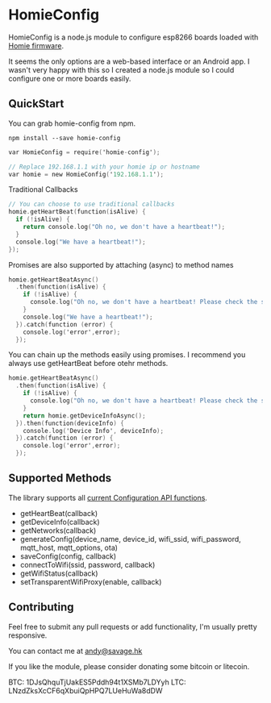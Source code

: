 # HomieConfig

HomieConfig is a node.js module to configure esp8266 boards loaded with [Homie firmware](https://github.com/marvinroger/homie-esp8266).

It seems the only options are a web-based interface or an Android app. I wasn't very happy with this so I created a node.js module so I could configure one or more boards easily.

## QuickStart

You can grab homie-config from npm.

`npm install --save homie-config`

```objective-c
var HomieConfig = require('homie-config');

// Replace 192.168.1.1 with your homie ip or hostname
var homie = new HomieConfig('192.168.1.1');
```

Traditional Callbacks

```objective-c
// You can choose to use traditional callbacks
homie.getHeartBeat(function(isAlive) {
  if (!isAlive) {
    return console.log("Oh no, we don't have a heartbeat!");
  }
  console.log("We have a heartbeat!");
});
```

Promises are also supported by attaching (async) to method names

```objective-c
homie.getHeartBeatAsync()
  .then(function(isAlive) {
    if (!isAlive) {
      console.log("Oh no, we don't have a heartbeat! Please check the server url " + this.baseUrl);
    }
    console.log("We have a heartbeat!");
  }).catch(function (error) {
    console.log('error',error);
  });
```

You can chain up the methods easily using promises. I recommend you always use getHeartBeat before otehr methods.

```objective-c
homie.getHeartBeatAsync()
  .then(function(isAlive) {
    if (!isAlive) {
      console.log("Oh no, we don't have a heartbeat! Please check the server url " + this.baseUrl);
    }
    return homie.getDeviceInfoAsync();
  }).then(function(deviceInfo) {
    console.log('Device Info', deviceInfo);
  }).catch(function (error) {
    console.log('error',error);
  });
```

## Supported Methods

The library supports all [current Configuration API functions](https://github.com/marvinroger/homie-esp8266/blob/master/docs/6.-Configuration-API.md).

* getHeartBeat(callback)
* getDeviceInfo(callback)
* getNetworks(callback)
* generateConfig(device_name, device_id, wifi_ssid, wifi_password, mqtt_host, mqtt_options, ota)
* saveConfig(config, callback)
* connectToWifi(ssid, password, callback)
* getWifiStatus(callback)
* setTransparentWifiProxy(enable, callback)

## Contributing

Feel free to submit any pull requests or add functionality, I'm usually pretty responsive.

You can contact me at andy@savage.hk

If you like the module, please consider donating some bitcoin or litecoin.

BTC: 1DJsQhquTjUakES5Pddh94t1XSMb7LDYyh
LTC: LNzdZksXcCF6qXbuiQpHPQ7LUeHuWa8dDW
